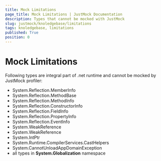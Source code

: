 ```yaml
---
title: Mock Limitations
page_title: Mock Limitations | JustMock Documentation
description: Types that cannot be mocked with JustMock
slug: justmock/knoledgebase/limitations
tags: knoledgebase, limitations
published: True
position: 0
---
```


# Mock Limitations

 Following types are integral part of .net runtime and cannot be mocked by JustMock profiler:
 - System.Reflection.MemberInfo
 - System.Reflection.MethodBase
 - System.Reflection.MethodInfo
 - System.Reflection.ConstructorInfo
 - System.Reflection.FieldInfo
 - System.Reflection.PropertyInfo
 - System.Reflection.EventInfo
 - System.WeakReference
 - System.WeakReference
 - System.IntPtr
 - System.Runtime.CompilerServices.CastHelpers
 - System.CannotUnloadAppDomainException
 - all types in **System.Globalization** namespace
